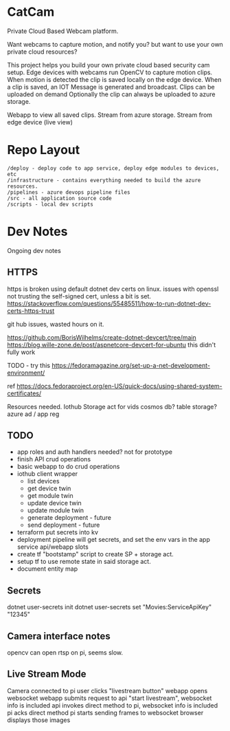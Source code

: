 # CatCam

Private Cloud Based Webcam platform.

Want webcams to capture motion, and notify you? but want to use your own private cloud resources?

This project helps you build your own private cloud based security cam setup.
Edge devices with webcams run OpenCV to capture motion clips.
When motion is detected the clip is saved locally on the edge device. 
When a clip is saved, an IOT Message is generated and broadcast.
Clips can be uploaded on demand
Optionally the clip can always be uploaded to azure storage.

Webapp to view all saved clips. Stream from azure storage. Stream from edge device (live view)


# Repo Layout

```
/deploy - deploy code to app service, deploy edge modules to devices, etc
/infrastructure - contains everything needed to build the azure resources.
/pipelines - azure devops pipeline files
/src - all application source code
/scripts - local dev scripts
```


# Dev Notes
Ongoing dev notes
## HTTPS
https is broken using default dotnet dev certs on linux.
issues with openssl not trusting the self-signed cert, unless a bit is set.
https://stackoverflow.com/questions/55485511/how-to-run-dotnet-dev-certs-https-trust

git hub issues, wasted hours on it.

https://github.com/BorisWilhelms/create-dotnet-devcert/tree/main
https://blog.wille-zone.de/post/aspnetcore-devcert-for-ubuntu
this didn't fully work


TODO - try this
https://fedoramagazine.org/set-up-a-net-development-environment/

ref
https://docs.fedoraproject.org/en-US/quick-docs/using-shared-system-certificates/

Resources needed.
Iothub
Storage act for vids
cosmos db? table storage?
azure ad / app reg


## TODO
- app roles and auth handlers needed? not for prototype
- finish API crud operations
- basic webapp to do crud operations
- iothub client wrapper
    - list devices 
    - get device twin
    - get module twin
    - update device twin
    - update module twin
    - generate deployment - future
    - send deployment - future
- terraform put secrets into kv
- deployment pipeline will get secrets, and set the env vars in the app service api/webapp slots
- create tf "bootstamp" script to create SP + storage act.
- setup tf to use remote state in said storage act.
- document entity map

## Secrets
dotnet user-secrets init
dotnet user-secrets set "Movies:ServiceApiKey" "12345"

## Camera interface notes
opencv can open rtsp on pi, seems slow.


## Live Stream Mode
Camera connected to pi
user clicks "livestream button"
webapp opens websocket
webapp submits request to api "start livestream", websocket info is included
api invokes direct method to pi, websocket info is included
pi acks direct method
pi starts sending frames to websocket
browser displays those images

